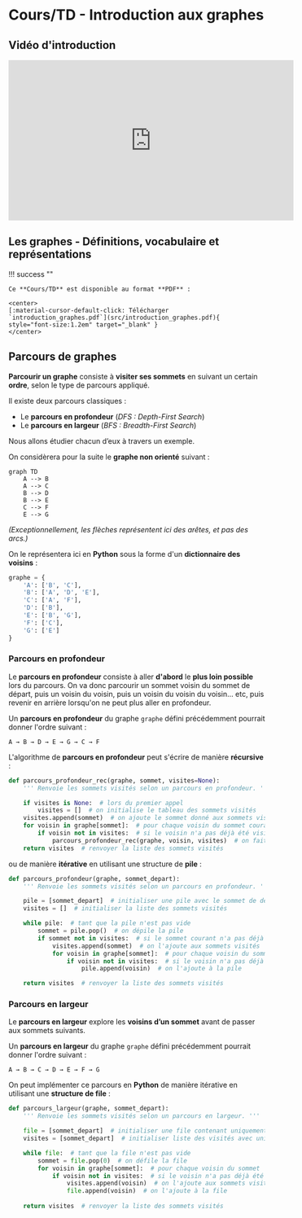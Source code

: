 # Cours/TD - Introduction aux graphes

## Vidéo d'introduction

<iframe width="560" height="315" src="https://www.youtube.com/embed/YYv2R1cCTa0?si=JJx-NNZnBuz-gVMM" title="YouTube video player" frameborder="0" allow="accelerometer; autoplay; clipboard-write; encrypted-media; gyroscope; picture-in-picture; web-share" referrerpolicy="strict-origin-when-cross-origin" allowfullscreen></iframe>

## Les graphes - Définitions, vocabulaire et représentations

!!! success ""

    Ce **Cours/TD** est disponible au format **PDF** :

    <center>
    [:material-cursor-default-click: Télécharger `introduction_graphes.pdf`](src/introduction_graphes.pdf){ style="font-size:1.2em" target="_blank" }
    </center>

## Parcours de graphes

**Parcourir un graphe** consiste à **visiter ses sommets** en suivant un certain **ordre**, selon le type de parcours appliqué.

Il existe deux parcours classiques :

- Le **parcours en profondeur** (*DFS : Depth-First Search*)
- Le **parcours en largeur** (*BFS : Breadth-First Search*)

Nous allons étudier chacun d’eux à travers un exemple.

On considèrera pour la suite le **graphe non orienté** suivant :

```mermaid
graph TD
    A --> B
    A --> C
    B --> D
    B --> E
    C --> F
    E --> G
```

*(Exceptionnellement, les flèches représentent ici des arêtes, et pas des arcs.)*

On le représentera ici en **Python** sous la forme d'un **dictionnaire des voisins** :

```python
graphe = {
    'A': ['B', 'C'],
    'B': ['A', 'D', 'E'],
    'C': ['A', 'F'],
    'D': ['B'],
    'E': ['B', 'G'],
    'F': ['C'],
    'G': ['E']
}
```

### Parcours en profondeur

Le **parcours en profondeur** consiste à aller **d'abord** le **plus loin possible** lors du parcours. On va donc parcourir un sommet voisin du sommet de départ, puis un voisin du voisin, puis un voisin du voisin du voisin... etc, puis revenir en arrière lorsqu'on ne peut plus aller en profondeur.

Un **parcours en profondeur** du graphe `graphe` défini précédemment pourrait donner l'ordre suivant :

```
A → B → D → E → G → C → F
```

L'algorithme de **parcours en profondeur** peut s'écrire de manière **récursive** :

```python
def parcours_profondeur_rec(graphe, sommet, visites=None):
    ''' Renvoie les sommets visités selon un parcours en profondeur. '''

    if visites is None:  # lors du premier appel
        visites = []  # on initialise le tableau des sommets visités
    visites.append(sommet)  # on ajoute le sommet donné aux sommets visités
    for voisin in graphe[sommet]:  # pour chaque voisin du sommet courant
        if voisin not in visites:  # si le voisin n'a pas déjà été visité
            parcours_profondeur_rec(graphe, voisin, visites)  # on fait un appel récursif sur chaque sommet voisin
    return visites  # renvoyer la liste des sommets visités
```

ou de manière **itérative** en utilisant une structure de **pile** :

```python
def parcours_profondeur(graphe, sommet_depart):
    ''' Renvoie les sommets visités selon un parcours en profondeur. '''

    pile = [sommet_depart]  # initialiser une pile avec le sommet de départ
    visites = []  # initialiser la liste des sommets visités

    while pile:  # tant que la pile n'est pas vide
        sommet = pile.pop()  # on dépile la pile
        if sommet not in visites:  # si le sommet courant n'a pas déjà été visité
            visites.append(sommet)  # on l'ajoute aux sommets visités
            for voisin in graphe[sommet]:  # pour chaque voisin du sommet
                if voisin not in visites:  # si le voisin n'a pas déjà été visité
                    pile.append(voisin)  # on l'ajoute à la pile

    return visites  # renvoyer la liste des sommets visités
```

### Parcours en largeur

Le **parcours en largeur** explore les **voisins d’un sommet** avant de passer aux sommets suivants.

Un **parcours en largeur** du graphe `graphe` défini précédemment pourrait donner l'ordre suivant :

```
A → B → C → D → E → F → G
```

On peut implémenter ce parcours en **Python** de manière itérative en utilisant une **structure de file** :

```python
def parcours_largeur(graphe, sommet_depart):
    ''' Renvoie les sommets visités selon un parcours en largeur. '''

    file = [sommet_depart]  # initialiser une file contenant uniquement le sommet de départ
    visites = [sommet_depart]  # initialiser liste des visités avec uniquement le sommet de départ

    while file:  # tant que la file n'est pas vide
        sommet = file.pop(0)  # on défile la file
        for voisin in graphe[sommet]:  # pour chaque voisin du sommet
            if voisin not in visites:  # si le voisin n'a pas déjà été visité
                visites.append(voisin)  # on l'ajoute aux sommets visités
                file.append(voisin)  # on l'ajoute à la file
    
    return visites  # renvoyer la liste des sommets visités
```